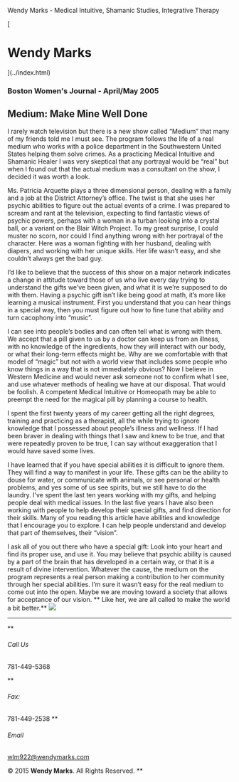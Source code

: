 Wendy Marks - Medical Intuitive, Shamanic Studies, Integrative Therapy  
   
 
 
[ 
# Wendy Marks
](../index.html)   
  

### Boston Women's Journal - April/May 2005
 

## Medium: Make Mine Well Done

I rarely watch television but there is a new show called “Medium” that many of my friends told me I must see. The program follows the life of a real medium who works with a police department in the Southwestern United States helping them solve crimes. As a practicing Medical Intuitive and Shamanic Healer I was very skeptical that any portrayal would be “real” but when I found out that the actual medium was a consultant on the show, I decided it was worth a look.

Ms. Patricia Arquette plays a three dimensional person, dealing with a family and a job at the District Attorney’s office. The twist is that she uses her psychic abilities to figure out the actual events of a crime. I was prepared to scream and rant at the television, expecting to find fantastic views of psychic powers, perhaps with a woman in a turban looking into a crystal ball, or a variant on the Blair Witch Project. To my great surprise, I could muster no scorn, nor could I find anything wrong with her portrayal of the character. Here was a woman fighting with her husband, dealing with diapers, and working with her unique skills. Her life wasn’t easy, and she couldn’t always get the bad guy.

I’d like to believe that the success of this show on a major network indicates a change in attitude toward those of us who live every day trying to understand the gifts we’ve been given, and what it is we’re supposed to do with them. Having a psychic gift isn’t like being good at math, it’s more like learning a musical instrument. First you understand that you can hear things in a special way, then you must figure out how to fine tune that ability and turn cacophony into “music”.

I can see into people’s bodies and can often tell what is wrong with them. We accept that a pill given to us by a doctor can keep us from an illness, with no knowledge of the ingredients, how they will interact with our body, or what their long-term effects might be. Why are we comfortable with that model of “magic” but not with a world view that includes some people who know things in a way that is not immediately obvious? Now I believe in Western Medicine and would never ask someone not to confirm what I see, and use whatever methods of healing we have at our disposal. That would be foolish. A competent Medical Intuitive or Homeopath may be able to preempt the need for the magical pill by planning a course to health.

I spent the first twenty years of my career getting all the right degrees, training and practicing as a therapist, all the while trying to ignore knowledge that I possessed about people’s illness and wellness. If I had been braver in dealing with things that I saw and knew to be true, and that were repeatedly proven to be true, I can say without exaggeration that I would have saved some lives.

I have learned that if you have special abilities it is difficult to ignore them. They will find a way to manifest in your life. These gifts can be the ability to douse for water, or communicate with animals, or see personal or health problems, and yes some of us see spirits, but we still have to do the laundry. I’ve spent the last ten years working with my gifts, and helping people deal with medical issues. In the last five years I have also been working with people to help develop their special gifts, and find direction for their skills. Many of you reading this article have abilities and knowledge that I encourage you to explore. I can help people understand and develop that part of themselves, their “vision”.

I ask all of you out there who have a special gift: Look into your heart and find its proper use, and use it. You may believe that psychic ability is caused by a part of the brain that has developed in a certain way, or that it is a result of divine intervention. Whatever the cause, the medium on the program represents a real person making a contribution to her community through her special abilities. I’m sure it wasn’t easy for the real medium to come out into the open. Maybe we are moving toward a society that allows for acceptance of our vision. ** Like her, we are all called to make the world a bit better.**
![](../img/wolflogo.png)
* * *
**
###### Call Us

781-449-5368  

**
###### Fax:

781-449-2538
**
###### Email

[wlm922@wendymarks.com](mailto:yourname@domain.com)
  
 

© 2015 **Wendy Marks**. All Rights Reserved.
   **
